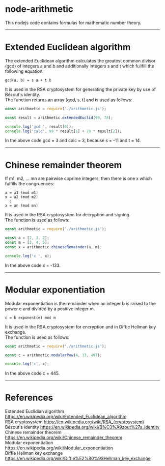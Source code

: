 # node-arithmetic
This nodejs code contains formulas for mathematic number theory.

---

# Extended Euclidean algorithm
The extended Euclidean algorithm calculates the greatest common divisor (gcd) of integers a and b and additionally integers s and t which fullfill the following equation:

```
gcd(a, b) = s a + t b
```
It is used in the RSA cryptosystem for generating the private key by use of Bézout's identity.  
The function returns an array [gcd, s, t] and is used as follows:

```js
const arithmetic = require('./arithmetic.js');

const result = arithmetic.extendedEuclid(99, 78);

console.log('gcd ', result[0]);
console.log('calc', 99 * result[1] + 78 * result[2]);
```
In the above code gcd = 3 and calc = 3, because s = -11 and t = 14.

---

# Chinese remainder theorem
If m1, m2, ... mn are pairwise coprime integers, then there is one x which fulfills the congruences:
```
x = a1 (mod m1)
x = a2 (mod m2)
  :
x = an (mod mn)
```
It is used in the RSA cryptosystem for decryption and signing.  
The function is used as follows:

```js
const arithmetic = require('./arithmetic.js');

const a = [2, 3, 2];
const m = [3, 4, 5];
const x = arithmetic.chineseRemainder(a, m);

console.log('x ', x);
```
In the above code x = -133.

---

# Modular exponentiation

Modular exponentiation is the remainder when an integer b is raised to the power e and divided by a positive integer m.

```
c = b exponent(e) mod m
```

It is used in the RSA cryptosystem for encryption and in Diffie Hellman key exchange.  
The function is used as follows:

```js
const arithmetic = require('./arithmetic.js');

const c = arithmetic.modularPow(4, 13, 497);

console.log('c', c);
```
In the above code c = 445.

---

# References
Extended Euclidian algorithm https://en.wikipedia.org/wiki/Extended_Euclidean_algorithm  
RSA cryptosystem https://en.wikipedia.org/wiki/RSA_(cryptosystem)  
Bézout's identity https://en.wikipedia.org/wiki/B%C3%A9zout%27s_identity  
Chinese remainder theorem https://en.wikipedia.org/wiki/Chinese_remainder_theorem  
Modular exponentiation https://en.wikipedia.org/wiki/Modular_exponentiation  
Diffie Hellman key exchange https://en.wikipedia.org/wiki/Diffie%E2%80%93Hellman_key_exchange  